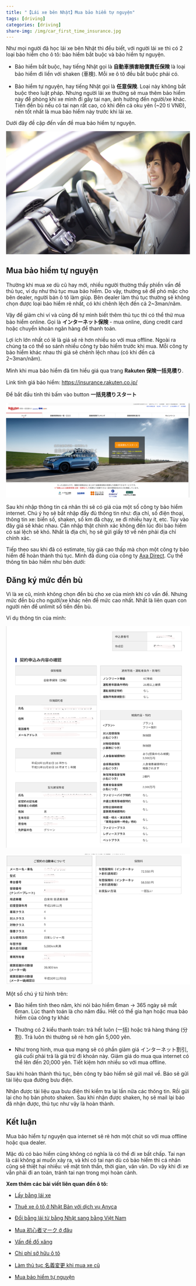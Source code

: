 ```yaml
---
title: "【Lái xe bên Nhật】Mua bảo hiểm tự nguyện"
tags: [driving]
categories: [driving]
share-img: /img/car_first_time_insurance.jpg
---
```


Như mọi người đã học lái xe bên Nhật thì đều biết, với người lái xe thì có 2 loại bảo hiểm cho ô tô: bảo hiểm bắt buộc và bảo hiểm tự nguyện.

* Bảo hiểm bắt buộc, hay tiếng Nhật gọi là **自動車損害賠償責任保険** là loại bảo hiểm đi liền với shaken (車検). Mỗi xe ô tô đều bắt buộc phải có.

* Bảo hiểm tự nguyện, hay tiếng Nhật gọi là **任意保険**. Loại này không bắt buộc theo luật pháp. Nhưng người lái xe thường sẽ mua thêm bảo hiểm này để phòng khi xe mình đi gây tai nạn, ảnh hưởng đến người/xe khác. Tiền đền bù nếu có tai nạn rất cao, có khi đến cả oku yên (~20 tỉ VNĐ), nên tốt nhất là mua bảo hiểm này trước khi lái xe.

Dưới đây đề cập đến vấn đề mua bảo hiểm tự nguyện.

![](/img/car_first_time_insurance.jpg)

## Mua bảo hiểm tự nguyện

<script async src="//pagead2.googlesyndication.com/pagead/js/adsbygoogle.js"></script>
<ins class="adsbygoogle"
     style="display:block; text-align:center;"
     data-ad-layout="in-article"
     data-ad-format="fluid"
     data-ad-client="ca-pub-2750437710821247"
     data-ad-slot="8905029259"></ins>
<script>
     (adsbygoogle = window.adsbygoogle || []).push({});
</script>

Thường khi mua xe dù cũ hay mới, nhiều người thường thấy phiền vấn đề thủ tục, ví dụ như thủ tục mua bảo hiểm. Do vậy, thường sẽ để phó mặc cho bên dealer, người bán ô tô làm giúp. Bên dealer làm thủ tục thường sẽ không chọn được loại bảo hiểm rẻ nhất, có khi chênh lệch đến cả 2~3man/năm. 

Vậy để giảm chi ví và cũng để tự mình biết thêm thủ tục thì có thể thử mua bảo hiểm online. Gọi là **インターネット保険** - mua online, dùng credit card hoặc chuyển khoản ngân hàng để thanh toán.

Lợi ích lớn nhất có lẽ là giá sẽ rẻ hơn nhiều so với mua offline. Ngoài ra chúng ta có thể so sánh nhiều công ty bảo hiểm trước khi mua. Mỗi công ty bảo hiểm khác nhau thì giá sẽ chênh lệch nhau (có khi đến cả 2~3man/năm).

Mình khi mua bảo hiểm đã tìm hiểu giá qua trang **Rakuten 保険一括見積り**.

Link tính giá bảo hiểm: <a href="https://hb.afl.rakuten.co.jp/hgc/175ba9bb.46d16352.175ba9bc.ab42d56e/?pc=https%3A%2F%2Finsurance.rakuten.co.jp%2F&m=https%3A%2F%2Finsurance.rakuten.co.jp%2F" target="_blank" rel="nofollow" style="word-wrap:break-word;"  >https://insurance.rakuten.co.jp/</a>

Để bắt đầu tính thì bấm vào button **一括見積りスタート**

![](/img/car_insurance_mitsumori.png)

Sau khi nhập thông tin cá nhân thì sẽ có giá của một số công ty bảo hiểm internet. Chú ý họ sẽ bắt nhập đầy đủ thông tin như: địa chỉ, số điện thoại, thông tin xe: biển số, shaken, số km đã chạy, xe đi nhiều hay ít, etc. Tùy vào đây giá sẽ khác nhau. Cần nhập thật chính xác không đến lúc đòi bảo hiểm có sai lệch sẽ khó. Nhất là địa chỉ, họ sẽ gửi giấy tờ về nên phải địa chỉ chính xác.

Tiếp theo sau khi đã có estimate, tùy giá cao thấp mà chọn một công ty bảo hiểm để hoàn thành thủ tục. Mình đã dùng của công ty [Axa Direct](https://www.axa-direct.co.jp/). Cụ thể thông tin bảo hiểm như bên dưới:

## Đăng ký mức đền bù

Vì là xe cũ, mình không chọn đền bù cho xe của mình khi có vấn đề. Nhưng mức đền bù cho người/xe khác nên để mức cao nhất. Nhất là liên quan con người nên để unlimit số tiền đền bù.

Ví dụ thông tin của mình:

![](/img/car_insurance_mitusmori_sample01.png)

![](/img/car_insurance_mitusmori_sample02.png)

Một số chú ý từ hình trên:

* Bảo hiểm tính theo năm, khi nói bảo hiểm 6man -> 365 ngày sẽ mất 6man. Lúc thanh toán là cho năm đầu. Hết có thể gia hạn hoặc mua bảo hiểm của công ty khác

* Thường có 2 kiểu thanh toán: trả hết luôn (一括) hoặc trả hàng tháng (分割). Trả luôn thì thường sẽ rẻ hơn gần 5,000 yên.

* Như trong hình, mua qua mạng sẽ có phần giảm giá インターネット割引, giá cuối phải trả là giá trừ đi khoản này. Giảm giá do mua qua internet có thể lên đến 20,000 yên. Tiết kiệm hơn nhiều so với mua offline.

Sau khi hoàn thành thủ tục, bên công ty bảo hiểm sẽ gửi mail về. Báo sẽ gửi tài liệu qua đường bưu điện.

Nhận được tài liệu qua bưu điện thì kiểm tra lại lần nữa các thông tin. Rồi gửi lại cho họ bản photo shaken. Sau khi nhận được shaken, họ sẽ mail lại báo đã nhận được, thủ tục như vậy là hoàn thành.

## Kết luận

Mua bảo hiểm tự nguyện qua internet sẽ rẻ hơn một chút so với mua offline hoặc qua dealer. 

Mặc dù có bảo hiểm cũng không có nghĩa là có thể đi xe bất chấp. Tai nạn là cái không ai muốn xảy ra, và khi có tai nạn dù có bảo hiểm thì cá nhân cũng sẽ thiệt hại nhiều: về mặt tinh thần, thời gian, vân vân. Do vậy khi đi xe vẫn phải đi an toàn, tránh tai nạn trong mọi hoàn cảnh.

<script async src="//pagead2.googlesyndication.com/pagead/js/adsbygoogle.js"></script>
<ins class="adsbygoogle"
     style="display:block; text-align:center;"
     data-ad-layout="in-article"
     data-ad-format="fluid"
     data-ad-client="ca-pub-2750437710821247"
     data-ad-slot="8905029259"></ins>
<script>
     (adsbygoogle = window.adsbygoogle || []).push({});
</script>

**Xem thêm các bài viết liên quan đến ô tô:**

* [Lấy bằng lái xe](https://phuongnq.me/2018-06-08-driving-license-in-japan-part-1/)

* [Thuê xe ô tô ở Nhật Bản với dịch vụ Anyca](https://phuongnq.me/2018-06-30-thue-xe-qua-dich-vu-anyca/)

* [Đổi bằng lái từ bằng Nhật sang bằng Việt Nam](https://phuongnq.me/2018-08-22-doi-bang-nhat-sang-bang-viet/)

* [Mua 初心者マーク ở đâu](https://phuongnq.me/2018-08-27-use-new-user-mark-japan-driver/)

* [Vấn đề đổ xăng](https://phuongnq.me/2018-09-02-driving-in-japan-gasoline/)

* [Chi phí sở hữu ô tô](https://phuongnq.me/2018-09-07-how-much-a-car-cost-whole-life)

* [Làm thủ tục 名義変更 khi mua xe cũ](https://phuongnq.me/2018-11-03-thu-tuc-doi-ten-khi-mua-xe-oto)

* [Mua bảo hiểm tự nguyện](https://phuongnq.me/2018-11-18-first-time-car-insurance/)